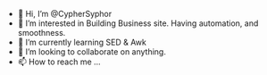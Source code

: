 - 👋 Hi, I’m @CypherSyphor
- 👀 I’m interested in Building Business site. Having automation, and smoothness. 
- 🌱 I’m currently learning SED & Awk 
- 💞️ I’m looking to collaborate on anything. 
- 📫 How to reach me ...

<!---
CypherSyphor/CypherSyphor is a ✨ special ✨ repository because its `README.md` (this file) appears on your GitHub profile.
You can click the Preview link to take a look at your changes.
--->
